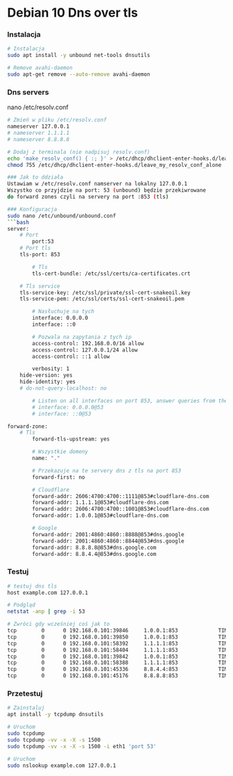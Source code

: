 # Debian 10 Dns over tls

### Instalacja
```bash
# Instalacja
sudo apt install -y unbound net-tools dnsutils

# Remove avahi-daemon
sudo apt-get remove --auto-remove avahi-daemon
```

### Dns servers
nano /etc/resolv.conf
```bash
# Zmień w pliku /etc/resolv.conf
nameserver 127.0.0.1
# nameserver 1.1.1.1
# nameserver 8.8.8.8

# Dodaj z terminala (nie nadpisuj resolv.conf)
echo 'make_resolv_conf() { :; }' > /etc/dhcp/dhclient-enter-hooks.d/leave_my_resolv_conf_alone
chmod 755 /etc/dhcp/dhclient-enter-hooks.d/leave_my_resolv_conf_alone

### Jak to ddziała
Ustawiam w /etc/resolv.conf namserver na lokalny 127.0.0.1
Wszystko co przyjdzie na port: 53 (unbound) będzie przekiwrowane 
do forward zones czyli na servery na port :853 (tls)

### Konfiguracja
sudo nano /etc/unbound/unbound.conf
```bash
server:
	# Port
        port:53
	# Port tls
	tls-port: 853	

        # Tls
        tls-cert-bundle: /etc/ssl/certs/ca-certificates.crt

	# Tls service
	tls-service-key: /etc/ssl/private/ssl-cert-snakeoil.key 
	tls-service-pem: /etc/ssl/certs/ssl-cert-snakeoil.pem

        # Nasłuchuje na tych
        interface: 0.0.0.0
        interface: ::0

        # Pozwala na zapytania z tych ip
        access-control: 192.168.0.0/16 allow
        access-control: 127.0.0.1/24 allow
        access-control: ::1 allow

        verbosity: 1
	hide-version: yes
	hide-identity: yes
	# do-not-query-localhost: no

        # Listen on all interfaces on port 853, answer queries from the local subnet.
        # interface: 0.0.0.0@53
        # interface: ::0@53

forward-zone:
	# Tls
        forward-tls-upstream: yes

        # Wszystkie domeny
        name: "."

        # Przekazuje na te servery dns z tls na port 853
        forward-first: no

        # Cloudflare 
        forward-addr: 2606:4700:4700::1111@853#cloudflare-dns.com
        forward-addr: 1.1.1.1@853#cloudflare-dns.com
        forward-addr: 2606:4700:4700::1001@853#cloudflare-dns.com
        forward-addr: 1.0.0.1@853#cloudflare-dns.com

        # Google
        forward-addr: 2001:4860:4860::8888@853#dns.google
        forward-addr: 2001:4860:4860::8844@853#dns.google
        forward-addr: 8.8.8.8@853#dns.google.com
        forward-addr: 8.8.4.4@853#dns.google.com
```

### Testuj
```bash
# testuj dns tls
host example.com 127.0.0.1

# Podgląd
netstat -anp | grep -i 53

# Zwróci gdy wcześniej coś jak to
tcp        0      0 192.168.0.101:39846     1.0.0.1:853             TIME_WAIT   -                   
tcp        0      0 192.168.0.101:39850     1.0.0.1:853             TIME_WAIT   -                   
tcp        0      0 192.168.0.101:58392     1.1.1.1:853             TIME_WAIT   -                   
tcp        0      0 192.168.0.101:58404     1.1.1.1:853             TIME_WAIT   -                   
tcp        0      0 192.168.0.101:39842     1.0.0.1:853             TIME_WAIT   -                   
tcp        0      0 192.168.0.101:58388     1.1.1.1:853             TIME_WAIT   -                   
tcp        0      0 192.168.0.101:45336     8.8.4.4:853             TIME_WAIT   -                   
tcp        0      0 192.168.0.101:45176     8.8.8.8:853             TIME_WAIT   -   
```

### Przetestuj
```bash
# Zainstaluj
apt install -y tcpdump dnsutils

# Uruchom
sudo tcpdump
sudo tcpdump -vv -x -X -s 1500
sudo tcpdump -vv -x -X -s 1500 -i eth1 'port 53'

# Uruchom
sudo nslookup example.com 127.0.0.1
```
